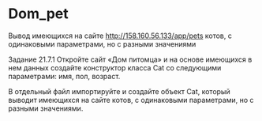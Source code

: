 # Dom_pet
 Вывод имеющихся на сайте  http://158.160.56.133/app/pets котов, с одинаковыми параметрами, но с разными значениями

Задание 21.7.1
Откройте сайт «‎Дом питомца» и на основе имеющихся в нем данных создайте конструктор класса Cat со следующими параметрами: имя, пол, возраст.

В отдельный файл импортируйте и создайте объект Cat, который выводит имеющихся на сайте котов, с одинаковыми параметрами, но с разными значениями. 
